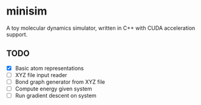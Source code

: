 # minisim

A toy molecular dynamics simulator, written in C++ with CUDA acceleration support.

## TODO
- [x] Basic atom representations
- [ ] XYZ file input reader
- [ ] Bond graph generator from XYZ file
- [ ] Compute energy given system
- [ ] Run gradient descent on system
